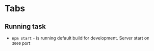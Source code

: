 # Tabs

## Running task
- `npm start` - is running default build for development. Server start on `3000` port



